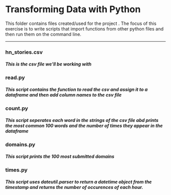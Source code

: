 # Transforming Data with Python

This folder contains files created/used for the  project . The focus of this exercise is to write scripts that import functions from other python files and then run them on the command line.

-------------------------------------------------------------------------------------------------------------
### hn_stories.csv
##### This is the csv file we'll be working with
### read.py
##### This script contains the function to read the csv and assign it to a dataframe and then add column names to the csv file 
### count.py
##### This script seperates each word in the strings of the csv file abd prints the most common 100 words and the number of times they appear in the dataframe
### domains.py
##### This script prints the 100 most submitted domains
### times.py
##### This script uses dateutil.parser to return a datetime object from the timestamp and returns the number of occurences of each hour.
